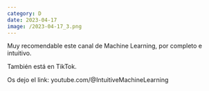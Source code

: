 ```yaml
--- 
category: D 
date: 2023-04-17 
image: /2023-04-17_3.png 
--- 
```


Muy recomendable este canal de Machine Learning, por completo e intuitivo. 

También está en TikTok. 

Os dejo el link: youtube.com/@IntuitiveMachineLearning